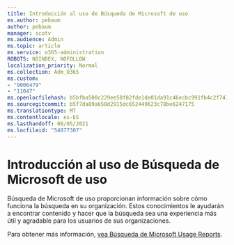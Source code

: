 ```yaml
---
title: Introducción al uso de Búsqueda de Microsoft de uso
ms.author: pebaum
author: pebaum
manager: scotv
ms.audience: Admin
ms.topic: article
ms.service: o365-administration
ROBOTS: NOINDEX, NOFOLLOW
localization_priority: Normal
ms.collection: Adm_O365
ms.custom:
- "9006479"
- "11047"
ms.openlocfilehash: b5bfba500c229ee58f82fde1de01da91c46ecbc991fb4c2f7418b0dc3bf141e5
ms.sourcegitcommit: b5f7da89a650d2915dc652449623c78be6247175
ms.translationtype: MT
ms.contentlocale: es-ES
ms.lasthandoff: 08/05/2021
ms.locfileid: "54077307"
---
```

# <a name="get-started-with-using-microsoft-search-usage-reports"></a>Introducción al uso de Búsqueda de Microsoft de uso

Búsqueda de Microsoft de uso proporcionan información sobre cómo funciona la búsqueda en su organización. Estos conocimientos le ayudarán a encontrar contenido y hacer que la búsqueda sea una experiencia más útil y agradable para los usuarios de sus organizaciones.

Para obtener más información, [vea Búsqueda de Microsoft Usage Reports](https://go.microsoft.com/fwlink/?linkid=2152048).
